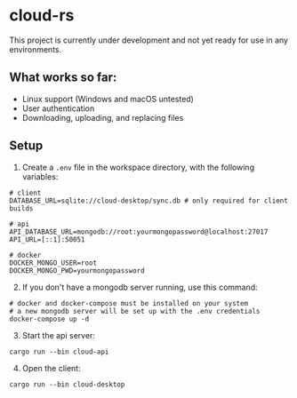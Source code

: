 # cloud-rs
This project is currently under development and not yet ready for use in any environments. 

## What works so far:
- Linux support (Windows and macOS untested)
- User authentication
- Downloading, uploading, and replacing files

## Setup
1. Create a `.env` file in the workspace directory, with the following variables:
```
# client
DATABASE_URL=sqlite://cloud-desktop/sync.db # only required for client builds

# api
API_DATABASE_URL=mongodb://root:yourmongopassword@localhost:27017
API_URL=[::1]:50051

# docker
DOCKER_MONGO_USER=root
DOCKER_MONGO_PWD=yourmongopassword
```

2. If you don't have a mongodb server running, use this command:
```
# docker and docker-compose must be installed on your system
# a new mongodb server will be set up with the .env credentials
docker-compose up -d
```

3. Start the api server:
```
cargo run --bin cloud-api
```

4. Open the client:
```
cargo run --bin cloud-desktop
```

